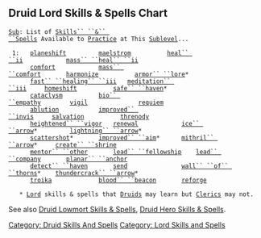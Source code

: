 ## Druid Lord Skills & Spells Chart

[`Sub`](Sublevel.md "wikilink")`: List of `[`Skills`` ``&`` ``Spells`](:Category:_Skills_And_Spells.md "wikilink")` Available to `[`Practice`](Practice.md "wikilink")` at This `[`Sublevel`](Sublevel.md "wikilink")`...`

` 1:   `[`planeshift`](Planeshift.md "wikilink")`         `[`maelstrom`](Maelstrom.md "wikilink")`          `[`heal`` ``ii`](Heal_ii.md "wikilink")`            `[`mass`` ``heal`` ``ii`](Mass_Heal_ii.md "wikilink")  
`      `[`comfort`](Comfort.md "wikilink")`            `[`mass`` ``comfort`](Mass_Comfort.md "wikilink")`       `[`harmonize`](Harmonize.md "wikilink")`          `[`armor`` ``lore`](Armor_Lore.md "wikilink")`*`  
`      `[`fast`` ``healing`` ``iii`](Fast_Healing_iii.md "wikilink")`   `[`meditation`` ``iii`](Meditation_iii.md "wikilink")`     `[`homeshift`](Homeshift.md "wikilink")`          `[`safe`` ``haven`](Safe_Haven.md "wikilink")`*`  
`      `[`cataclysm`](Cataclysm.md "wikilink")`          `[`bio`` ``empathy`](Bio_Empathy.md "wikilink")`        `[`vigil`](Vigil.md "wikilink")`              `[`requiem`](Requiem.md "wikilink")  
`      `[`ablution`](Ablution.md "wikilink")`           `[`improved`` ``invis`](Improved_Invis.md "wikilink")`     `[`salvation`](Salvation.md "wikilink")`          `[`threnody`](Threnody.md "wikilink")  
`      `[`heightened`` ``vigor`](Heightened_Vigor.md "wikilink")`   `[`renewal`](Renewal.md "wikilink")`            `[`ice`` ``arrow`](Ice_Arrow.md "wikilink")`*         `[`lightning`` ``arrow`](Lightning_Arrow.md "wikilink")`*`  
`      `[`scattershot`](Scattershot.md "wikilink")`*       `[`improved`` ``aim`](Improved_Aim.md "wikilink")`*      `[`mithril`` ``arrow`](Mithril_Arrow.md "wikilink")`*     `[`create`` ``shrine`](Create_Shrine.md "wikilink")  
`      `[`mentor`` ``other`](Mentor_Other.md "wikilink")`       `[`lead`` ``fellowship`](Lead_Fellowship.md "wikilink")`    `[`lead`` ``company`](Lead_Company.md "wikilink")`       `[`planar`` ``anchor`](Planar_Anchor.md "wikilink")  
`      `[`detect`` ``haven`](Detect_Haven.md "wikilink")`       `[`send`](Send.md "wikilink")`               `[`wall`` ``of`` ``thorns`](Wall_Of_Thorns.md "wikilink")`*    `[`thundercrack`` ``arrow`](Thundercrack_Arrow.md "wikilink")`*`  
`      `[`troika`](Troika.md "wikilink")`             `[`blood`` ``beacon`](Blood_Beacon.md "wikilink")`       `[`reforge`](Reforge.md "wikilink")

`   * `[`Lord`](:Category:_Lord.md "wikilink")` skills & spells that `[`Druids`](:Category:_Druids.md "wikilink")` may learn but `[`Clerics`](:Category:_Clerics.md "wikilink")` may not.`

See also [Druid Lowmort Skills &
Spells](:Category:_Druid_Lowmort_Skills_And_Spells.md "wikilink"),
[Druid Hero Skills &
Spells](:Category:_Druid_Hero_Skills_And_Spells.md "wikilink").

[Category: Druid Skills And
Spells](Category:_Druid_Skills_And_Spells "wikilink") [Category: Lord
Skills and Spells](Category:_Lord_Skills_and_Spells "wikilink")
